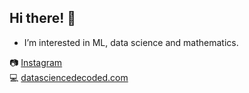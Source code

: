 ## Hi there! 👋
- I’m interested in ML, data science and mathematics.

📷 [Instagram](https://www.instagram.com/msoczi.py/)<br>
💻 [datasciencedecoded.com](https://datasciencedecoded.com/)

